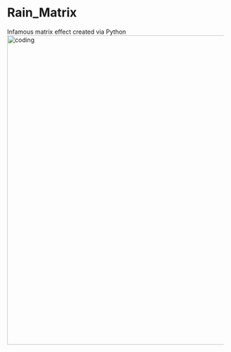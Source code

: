 # Rain_Matrix
Infamous matrix effect created via Python
<img align="right" alt="coding" height="720" width="1024" src=https://64.media.tumblr.com/7696b08be336171baef4a005d1426e1a/0727fe47787d0a0c-a6/s540x810/595474d90bdf58493ae0d3a4ea5c1bf3391242a1.gif>
